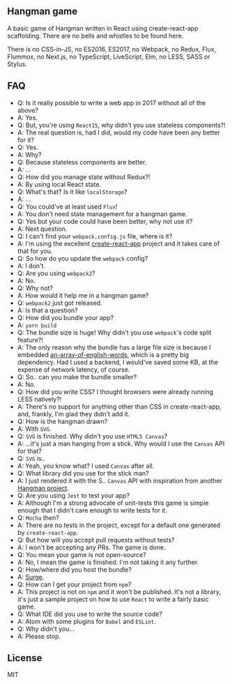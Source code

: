 ## Hangman game
A basic game of Hangman written in React using create-react-app scaffolding. There are no bells and whistles to be found here.

There is no CSS-in-JS, no ES2016, ES2017, no Webpack, no Redux, Flux, Flummox, no Next.js, no TypeScript, LiveScript, Elm, no LESS, SASS or Stylus.

## FAQ
- Q: Is it really possible to write a web app in 2017 without all of the above?
- A: Yes.
- Q: But, you're using `React15`, why didn't you use stateless components?!
- A: The real question is, had I did, would my code have been any better for it?
- Q: Yes.
- A: Why?
- Q: Because stateless components are better.
- A: ...
- Q: How did you manage state without Redux?!
- A: By using local React state.
- Q: What's that? Is it like `localStorage`?
- A: ...
- Q: You could've at least used `Flux`!
- A: You don't need state management for a hangman game.
- Q: Yes but your code could have been better, why not use it?
- A: Next question.
- Q: I can't find your `webpack.config.js` file, where is it?
- A: I'm using the excellent [create-react-app](https://github.com/facebookincubator/create-react-app) project and it takes care of that for you.
- Q: So how do you update the `webpack` config?
- A: I don't.
- Q: Are you using `webpack2`?
- A: No.
- Q: Why not?
- A: How would it help me in a hangman game?
- Q: `webpack2` just got released.
- A: Is that a question?
- Q: How did you bundle your app?
- A: `yarn build`
- Q: The bundle size is huge! Why didn't you use `webpack`'s code split feature?!
- A: The only reason why the bundle has a large file size is because I embedded [an-array-of-english-words](https://github.com/zeke/an-array-of-english-words), which is a pretty big dependency. Had I used a backend, I would've saved some KB, at the expense of network latency, of course.
- Q: So.. can you make the bundle smaller?
- A: No.
- Q: How did you write CSS? I thought browsers were already running LESS natively?!
- A: There's no support for anything other than CSS in create-react-app, and, frankly, I'm glad they didn't add it.
- Q: How is the hangman drawn?
- A: With `SVG`.
- Q: `SVG` is finished. Why didn't you use `HTML5 Canvas`?
- A: ...it's just a man hanging from a stick. Why would I use the `Canvas` API for that?
- Q: `SVG` is..
- A: Yeah, you know what? I used `Canvas` after all.
- Q: What library did you use for the stick man?
- A: I just rendered it with the S.. `Canvas` API with inspiration from another [Hangman project](https://github.com/dannynelson/angular-hangman).
- Q: Are you using `Jest` to test your app?
- A: Although I'm a strong advocate of unit-tests this game is simple enough that I didn't care enough to write tests for it.
- Q: `Mocha` then?
- A: There are no tests in the project, except for a default one generated by `create-react-app`.
- Q: But how will you accept pull requests without tests?
- A: I won't be accepting any PRs. The game is done.
- Q: You mean your game is not open-source?
- A: No, I mean the game is finished. I'm not taking it any further.
- Q: How/where did you host the bundle?
- A: [Surge](https://surge.sh).
- Q: How can I get your project from `npm`?
- A: This project is not on `npm` and it won't be published. It's not a library, it's just a sample project on how to use `React` to write a fairly basic game.
- Q: What IDE did you use to write the source code?
- A: Atom with some plugins for `Babel` and `ESLint`.
- Q: Why didn't you...
- A: Please stop.

## License
MIT
